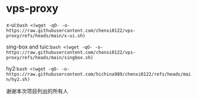 # vps-proxy

x-ui:`bash <(wget -qO- -o- https://raw.githubusercontent.com/chenxi0122/vps-proxy/refs/heads/main/x-ui.sh)`


sing-box and tuic:`bash <(wget -qO- -o- https://raw.githubusercontent.com/chenxi0122/vps-proxy/refs/heads/main/singbox.sh)`


hy2:`bash <(wget -qO- -o- https://raw.githubusercontent.com/hichina989/chenxi0122/refs/heads/main/hy2.sh)`


谢谢本次项目列出的所有人
